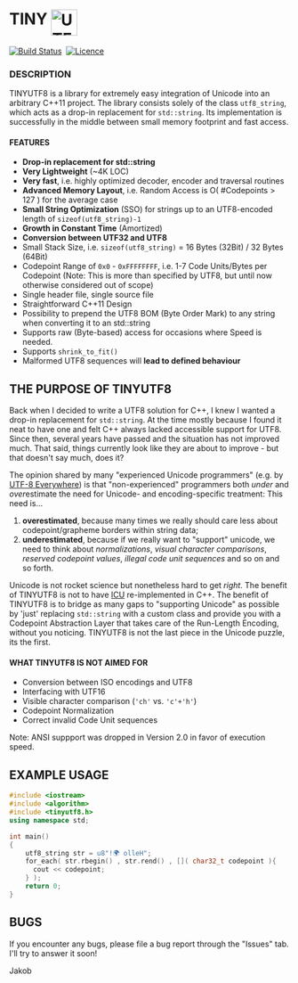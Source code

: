# TINY <img src="https://github.com/DuffsDevice/tinyutf8/raw/master/UTF8.png" width="47" height="47" align="top" alt="UTF8 Art" style="display:inline;">

[![Build Status](https://travis-ci.org/DuffsDevice/tinyutf8.svg?branch=master)](https://travis-ci.org/DuffsDevice/tinyutf8)&nbsp;&nbsp;[![Licence](https://img.shields.io/badge/licence-BSD--3-e20000.svg)](https://github.com/DuffsDevice/tinyutf8/blob/master/LICENCE)

### DESCRIPTION
TINYUTF8 is a library for extremely easy integration of Unicode into an arbitrary C++11 project.
The library consists solely of the class `utf8_string`, which acts as a drop-in replacement for `std::string`.
Its implementation is successfully in the middle between small memory footprint and fast access.

#### FEATURES
- **Drop-in replacement for std::string**
- **Very Lightweight** (~4K LOC)
- **Very fast**, i.e. highly optimized decoder, encoder and traversal routines
- **Advanced Memory Layout**, i.e. Random Access is O( #Codepoints > 127 ) for the average case
- **Small String Optimization** (SSO) for strings up to an UTF8-encoded length of `sizeof(utf8_string)-1`
- **Growth in Constant Time** (Amortized)
- **Conversion between UTF32 and UTF8**
- Small Stack Size, i.e. `sizeof(utf8_string)` = 16 Bytes (32Bit) / 32 Bytes (64Bit)
- Codepoint Range of `0x0` - `0xFFFFFFFF`, i.e. 1-7 Code Units/Bytes per Codepoint (Note: This is more than specified by UTF8, but until now otherwise considered out of scope)
- Single header file, single source file
- Straightforward C++11 Design
- Possibility to prepend the UTF8 BOM (Byte Order Mark) to any string when converting it to an std::string
- Supports raw (Byte-based) access for occasions where Speed is needed.
- Supports `shrink_to_fit()`
- Malformed UTF8 sequences will **lead to defined behaviour**

## THE PURPOSE OF TINYUTF8
Back when I decided to write a UTF8 solution for C++, I knew I wanted a drop-in replacement for `std::string`. At the time mostly because I found it neat to have one and felt C++ always lacked accessible support for UTF8. Since then, several years have passed and the situation has not improved much. That said, things currently look like they are about to improve - but that doesn't say much, does it?

The opinion shared by many "experienced Unicode programmers" (e.g. by [UTF-8 Everywhere](utf8everywhere.org)) is that "non-experienced" programmers both *under* and *over*estimate the need for Unicode- and encoding-specific treatment: This need is...
  1. **overestimated**, because many times we really should care less about codepoint/grapheme borders within string data;
  2. **underestimated**, because if we really want to "support" unicode, we need to think about *normalizations*, *visual character comparisons*, *reserved codepoint values*, *illegal code unit sequences* and so on and so forth.

Unicode is not rocket science but nonetheless hard to get *right*. The benefit of TINYUTF8 is not to have [ICU](http://site.icu-project.org/) re-implemented in C++. The benefit of TINYUTF8 is to bridge as many gaps to "supporting Unicode" as possible by 'just' replacing `std::string` with a custom class and provide you with a Codepoint Abstraction Layer that takes care of the Run-Length Encoding, without you noticing. TINYUTF8 is not the last piece in the Unicode puzzle, its the first.

#### WHAT TINYUTF8 IS NOT AIMED FOR
- Conversion between ISO encodings and UTF8
- Interfacing with UTF16
- Visible character comparison (`'ch'` vs. `'c'+'h'`)
- Codepoint Normalization
- Correct invalid Code Unit sequences

Note: ANSI suppport was dropped in Version 2.0 in favor of execution speed.

## EXAMPLE USAGE

```cpp
#include <iostream>
#include <algorithm>
#include <tinyutf8.h>
using namespace std;

int main()
{
    utf8_string str = u8"!🌍 olleH";
    for_each( str.rbegin() , str.rend() , []( char32_t codepoint ){
      cout << codepoint;
    } );
    return 0;
}
```

## BUGS

If you encounter any bugs, please file a bug report through the "Issues" tab.
I'll try to answer it soon!

Jakob
